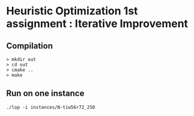 # Heuristic Optimization 1st assignment : Iterative Improvement

## Compilation

~~~
> mkdir out
> cd out
> cmake ..
> make
~~~

## Run on one instance

~~~
./lop -i instances/N-tiw56r72_250
~~~
